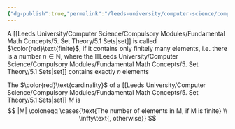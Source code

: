 ```yaml
---
{"dg-publish":true,"permalink":"/leeds-university/computer-science/compulsory-modules/fundamental-math-concepts/5-set-theory/definitions/definition-5-10-cardinality/","tags":["Definition"]}
---
```


A [[Leeds University/Computer Science/Compulsory Modules/Fundamental Math Concepts/5. Set Theory/5.1 Sets\|set]] is called $\color{red}\text{finite}$, if it contains only finitely many elements, i.e. there is a number $n \in \mathbb{N}$, where the [[Leeds University/Computer Science/Compulsory Modules/Fundamental Math Concepts/5. Set Theory/5.1 Sets\|set]] contains exactly $n$ elements

The $\color{red}\text{cardinality}$ of a [[Leeds University/Computer Science/Compulsory Modules/Fundamental Math Concepts/5. Set Theory/5.1 Sets\|set]] $M$ is
$$
|M| \coloneqq \cases{\text{The number of elements in M, if M is finite} \\ \infty\text{, otherwise}}
$$
